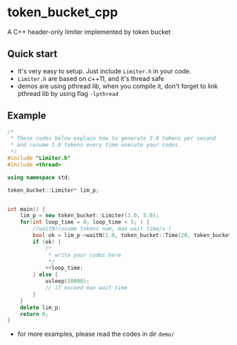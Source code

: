 # token_bucket_cpp
A C++ header-only limiter implemented by token bucket

## Quick start

- It's very easy to setup. Just include `Limiter.h` in your code.
- `Limiter.h` are based on c++11, and it's thread safe
- demos are using pthread lib, when you compile it, don't forget to link pthread lib by using flag `-lpthread`

## Example

```c++
/*
 * These codes below explain how to generate 3.0 tokens per second
 * and cosume 1.0 tokens every time execute your codes.
 */
#include "Limiter.h"
#include <thread>

using namespace std;

token_bucket::Limiter* lim_p;


int main() {
    lim_p = new token_bucket::Limiter(3.0, 5.0);
    for(int loop_time = 0; loop_time < 5; ) {
        //waitN(cosume tokens num, max wait time/s )
        bool ok = lim_p->waitN(1.0, token_bucket::Time(20, token_bucket::Time::TIME_UNIT_S));
        if (ok) {
            /*
             * write your codes here
             */
            ++loop_time;
        } else {
            usleep(10000);
            // if exceed max wait time
        }
    }
    delete lim_p;
    return 0;
}
```

- for more examples, please read the codes in dir `demo/`
